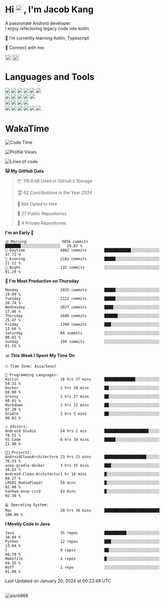 # Hi <img src="https://media.giphy.com/media/hvRJCLFzcasrR4ia7z/giphy.gif" width="25px">, I'm Jacob Kang
A passionate Android developer.
</br>
I enjoy refactoring legacy code into kotlin.

🌱 I’m currently learning Kotlin, Typescript

🤝 Connect with me:

<a href="https://www.linkedin.com/in/minkyu-kang-b7477b1b2/"><img align="left" src="https://raw.githubusercontent.com/yushi1007/yushi1007/main/images/linkedin.svg" alt="Minkyu Kang | LinkedIn" width="21px"/></a>
<a href="https://www.instagram.com/_jacob_kang/"><img align="left" src="https://raw.githubusercontent.com/yushi1007/yushi1007/main/images/instagram.svg" alt="Jacob Kang | Instagram" width="21px"/></a>

</br>

# Languages and Tools

<div align="left">
<img src="https://img.shields.io/badge/java-007396?logo=java&logoColor=white"/>
<img src="https://img.shields.io/badge/kotlin-7F52FF?logo=kotlin&logoColor=white"/>
<img src="https://img.shields.io/badge/python-3776AB?logo=python&logoColor=white"/>
<img src="https://img.shields.io/badge/bash shell-4EAA25?logo=gnubash&logoColor=white"/>
<img src="https://img.shields.io/badge/c-A8B9CC?logo=c&logoColor=white"/>
<img src="https://img.shields.io/badge/c++-00599C?logo=c%2b%2b&logoColor=white"/>
</div>
<div align="left">
<img src="https://img.shields.io/badge/git-F05032?logo=git&logoColor=white"/>
<img src="https://img.shields.io/badge/github-181717?logo=github&logoColor=white"/>
<img src="https://img.shields.io/badge/mysql-4479A1?logo=mysql&logoColor=white"/>
<img src="https://img.shields.io/badge/sqlite-003B57?logo=sqlite&logoColor=white"/>
<img src="https://img.shields.io/badge/amazon AWS-232F3E?logo=amazonaws&logoColor=white"/>
</div>
<div align="left">
<img src="https://img.shields.io/badge/android-3DDC84?logo=android&logoColor=white"/>
<img src="https://img.shields.io/badge/linux-FCC624?logo=linux&logoColor=white"/>
<img src="https://img.shields.io/badge/flask-000000?logo=flask&logoColor=white"/>
<img src="https://img.shields.io/badge/arduino-00979D?logo=arduino&logoColor=white"/>
</div>
<div align="left">
<img src="https://img.shields.io/badge/slack-4A154B?logo=slack&logoColor=white"/>
<img src="https://img.shields.io/badge/notion-000000?logo=notion&logoColor=white"/>
<img src="https://img.shields.io/badge/jira-0052CC?logo=jira&logoColor=white"/>
<img src="https://img.shields.io/badge/postman-FF6C37?logo=postman&logoColor=white"/>
<img src="https://img.shields.io/badge/intellij-000000?logo=intellijidea&logoColor=white"/>
<img src="https://img.shields.io/badge/pycharm-000000?logo=pycharm&logoColor=white"/>
</div>

# WakaTime

<!--START_SECTION:waka-->
![Code Time](http://img.shields.io/badge/Code%20Time-3%2C427%20hrs%2059%20mins-blue)

![Profile Views](http://img.shields.io/badge/Profile%20Views-0-blue)

![Lines of code](https://img.shields.io/badge/From%20Hello%20World%20I%27ve%20Written-6.7%20million%20lines%20of%20code-blue)

**🐱 My GitHub Data** 

> 📦 116.8 kB Used in GitHub's Storage 
 > 
> 🏆 62 Contributions in the Year 2024
 > 
> 🚫 Not Opted to Hire
 > 
> 📜 27 Public Repositories 
 > 
> 🔑 4 Private Repositories 
 > 
**I'm an Early 🐤** 

```text
🌞 Morning                3056 commits        ███████░░░░░░░░░░░░░░░░░░   29.87 % 
🌆 Daytime                4882 commits        ████████████░░░░░░░░░░░░░   47.72 % 
🌃 Evening                2161 commits        █████░░░░░░░░░░░░░░░░░░░░   21.12 % 
🌙 Night                  132 commits         ░░░░░░░░░░░░░░░░░░░░░░░░░   01.29 % 
```
📅 **I'm Most Productive on Thursday** 

```text
Monday                   2035 commits        █████░░░░░░░░░░░░░░░░░░░░   19.89 % 
Tuesday                  2122 commits        █████░░░░░░░░░░░░░░░░░░░░   20.74 % 
Wednesday                1827 commits        ████░░░░░░░░░░░░░░░░░░░░░   17.86 % 
Thursday                 2606 commits        ██████░░░░░░░░░░░░░░░░░░░   25.47 % 
Friday                   1398 commits        ███░░░░░░░░░░░░░░░░░░░░░░   13.66 % 
Saturday                 84 commits          ░░░░░░░░░░░░░░░░░░░░░░░░░   00.82 % 
Sunday                   159 commits         ░░░░░░░░░░░░░░░░░░░░░░░░░   01.55 % 
```


📊 **This Week I Spent My Time On** 

```text
🕑︎ Time Zone: Asia/Seoul

💬 Programming Languages: 
Kotlin                   16 hrs 37 mins      ██████████████░░░░░░░░░░░   54.31 % 
Docker                   2 hrs 28 mins       ██░░░░░░░░░░░░░░░░░░░░░░░   08.08 % 
Groovy                   2 hrs 27 mins       ██░░░░░░░░░░░░░░░░░░░░░░░   08.01 % 
Markdown                 2 hrs 12 mins       ██░░░░░░░░░░░░░░░░░░░░░░░   07.20 % 
Gradle                   2 hrs 5 mins        ██░░░░░░░░░░░░░░░░░░░░░░░   06.82 % 

🔥 Editors: 
Android Studio           24 hrs 1 min        ████████████████████░░░░░   78.52 % 
VS Code                  6 hrs 34 mins       █████░░░░░░░░░░░░░░░░░░░░   21.48 % 

🐱‍💻 Projects: 
AndroidCleanArchitecture 23 hrs 21 mins      ███████████████████░░░░░░   76.33 % 
aosp-gradle-docker       3 hrs 15 mins       ███░░░░░░░░░░░░░░░░░░░░░░   10.63 % 
Android-Clean-Architectur1 hr 18 mins        █░░░░░░░░░░░░░░░░░░░░░░░░   04.27 % 
LM18I_RadioPlayer        54 mins             █░░░░░░░░░░░░░░░░░░░░░░░░   02.98 % 
hanhwa-aosp-cicd         43 mins             █░░░░░░░░░░░░░░░░░░░░░░░░   02.38 % 

💻 Operating System: 
Mac                      30 hrs 36 mins      █████████████████████████   100.00 % 
```

**I Mostly Code in Java** 

```text
Java                     35 repos            ██████████░░░░░░░░░░░░░░░   38.04 % 
Python                   12 repos            ███░░░░░░░░░░░░░░░░░░░░░░   13.04 % 
C                        8 repos             ██░░░░░░░░░░░░░░░░░░░░░░░   08.70 % 
Makefile                 4 repos             █░░░░░░░░░░░░░░░░░░░░░░░░   04.35 % 
Roff                     1 repo              ░░░░░░░░░░░░░░░░░░░░░░░░░   01.09 % 
```




 Last Updated on January 20, 2024 at 00:23:48 UTC
<!--END_SECTION:waka-->

</br>

<div align="left">
<img align="left" src="https://github-readme-stats.vercel.app/api/top-langs?username=alsrb968&show_icons=true&locale=en&layout=compact&theme=dark" alt="alsrb968" />
</div>
